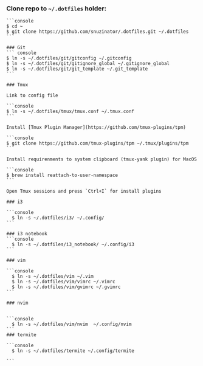 
### Clone repo to `~/.dotfiles` holder:

`````
```console
$ cd ~
$ git clone https://github.com/snuzinator/.dotfiles.git ~/.dotfiles
```

### Git
``` console
$ ln -s ~/.dotfiles/git/gitconfig ~/.gitconfig
$ ln -s ~/.dotfiles/git/gitignore_global ~/.gitignore_global
$ ln -s ~/.dotfiles/git/git_template ~/.git_template
```

### Tmux

Link to config file

```console
$ ln -s ~/.dotfiles/tmux/tmux.conf ~/.tmux.conf
```

Install [Tmux Plugin Manager](https://github.com/tmux-plugins/tpm)

```console
$ git clone https://github.com/tmux-plugins/tpm ~/.tmux/plugins/tpm
```

Install requirenments to system clipboard (tmux-yank plugin) for MacOS

```console
$ brew install reattach-to-user-namespace
```

Open Tmux sessions and press `Ctrl+I` for install plugins

### i3

```console
  $ ln -s ~/.dotfiles/i3/ ~/.config/
```

### i3 notebook
```console
  $ ln -s ~/.dotfiles/i3_notebook/ ~/.config/i3
```

### vim

```console
  $ ln -s ~/.dotfiles/vim ~/.vim
  $ ln -s ~/.dotfiles/vim/vimrc ~/.vimrc
  $ ln -s ~/.dotfiles/vim/gvimrc ~/.gvimrc
```

### nvim

  
```console
  $ ln -s ~/.dotfiles/vim/nvim  ~/.config/nvim
```
### termite

```console
  $ ln -s ~/.dotfiles/termite ~/.config/termite

```
